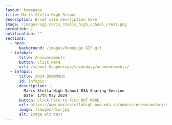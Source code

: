 ```yaml
---
layout: homepage
title: Maris Stella High School
description: Brief site description here
image: /images/sgp_maris_stella_high_school_crest.png
permalink: /
notification: ""
sections:
  - hero:
      background: /images/Homepage GIF.gif
  - infobar:
      title: Announcements
      button: Click Here
      url: /school-happenings/secondary/announcements/
  - infopic:
      title: 2024 DSA@MSHS
      id: infopic
      description: |-
        Maris Stella High School DSA Sharing Session
        Date: 17th May 2024
      button: Click here to Find OUT MORE
      url: https://www.marisstellahigh.moe.edu.sg/admission/secondary/direct-school-admission-dsa/welcome/
      image: /images/dsa.jpg
      alt: Image alt text
---
```

